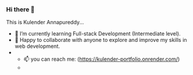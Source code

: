 ### Hi there 👋
This is Kulender Annapureddy...
- 🌱 I’m currently learning Full-stack Development (Intermediate level).
- 👯 Happy to collaborate with anyone to explore and improve my skills in web development.
- - 📫 you can  reach me:  (https://kulender-portfolio.onrender.com/)
  - 

<!--
**kulender-Annapureddy/kulender-Annapureddy** is a ✨ _special_ ✨ repository because its `README.md` (this file) appears on your GitHub profile.

Here are some ideas to get you started:

- 🔭 I’m currently working on ...
- 🌱 I’m currently learning ...
- 👯 I’m looking to collaborate on ...
- 🤔 I’m looking for help with ...
- 💬 Ask me about ...
- 📫 How to reach me: ...
- 😄 Pronouns: ...
- ⚡ Fun fact: ...
-->
